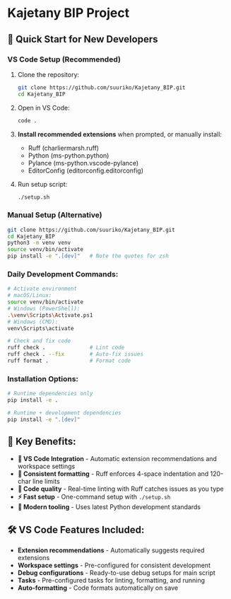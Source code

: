 # Kajetany BIP Project

## 🚀 Quick Start for New Developers

### **VS Code Setup (Recommended)**
1. Clone the repository:
   ```bash
   git clone https://github.com/suuriko/Kajetany_BIP.git
   cd Kajetany_BIP
   ```

2. Open in VS Code:
   ```bash
   code .
   ```

3. **Install recommended extensions** when prompted, or manually install:
   - Ruff (charliermarsh.ruff)
   - Python (ms-python.python)
   - Pylance (ms-python.vscode-pylance)
   - EditorConfig (editorconfig.editorconfig)

4. Run setup script:
   ```bash
   ./setup.sh
   ```

### **Manual Setup (Alternative)**
```bash
git clone https://github.com/suuriko/Kajetany_BIP.git
cd Kajetany_BIP
python3 -m venv venv
source venv/bin/activate
pip install -e ".[dev]"   # Note the quotes for zsh
```

### **Daily Development Commands:**
```bash
# Activate environment
# macOS/Linux:
source venv/bin/activate
# Windows (PowerShell):
.\venv\Scripts\Activate.ps1
# Windows (CMD):
venv\Scripts\activate

# Check and fix code
ruff check .              # Lint code
ruff check . --fix        # Auto-fix issues
ruff format .             # Format code
```

### **Installation Options:**
```bash
# Runtime dependencies only
pip install -e .

# Runtime + development dependencies
pip install -e ".[dev]"
```

## 🎯 **Key Benefits:**

- **🔧 VS Code Integration** - Automatic extension recommendations and workspace settings
- **📏 Consistent formatting** - Ruff enforces 4-space indentation and 120-char line limits
- **🧹 Code quality** - Real-time linting with Ruff catches issues as you type
- **⚡ Fast setup** - One-command setup with `./setup.sh`
- **🚀 Modern tooling** - Uses latest Python development standards

## 🛠 **VS Code Features Included:**

- **Extension recommendations** - Automatically suggests required extensions
- **Workspace settings** - Pre-configured for consistent development
- **Debug configurations** - Ready-to-use debug setups for main script
- **Tasks** - Pre-configured tasks for linting, formatting, and running
- **Auto-formatting** - Code formats automatically on save
